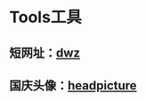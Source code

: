 Tools工具
==

短网址：[dwz](https://bencky1017.github.io/tools/dwz/index.html) 
--

国庆头像：[headpicture](https://bencky1017.github.io/tools/headpiture/index.html) 
--

